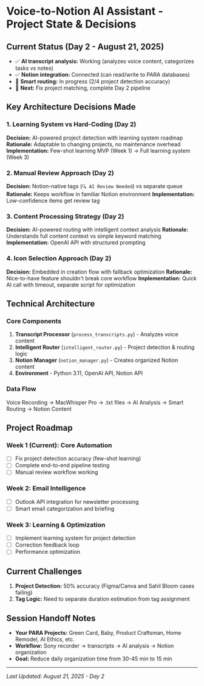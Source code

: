 # Voice-to-Notion AI Assistant - Project State & Decisions

## Current Status (Day 2 - August 21, 2025)
- ✅ **AI transcript analysis:** Working (analyzes voice content, categorizes tasks vs notes)
- ✅ **Notion integration:** Connected (can read/write to PARA databases)  
- 🔄 **Smart routing:** In progress (2/4 project detection accuracy)
- 🎯 **Next:** Fix project matching, complete Day 2 pipeline

## Key Architecture Decisions Made

### 1. Learning System vs Hard-Coding (Day 2)
**Decision:** AI-powered project detection with learning system roadmap
**Rationale:** Adaptable to changing projects, no maintenance overhead
**Implementation:** Few-shot learning MVP (Week 1) → Full learning system (Week 3)

### 2. Manual Review Approach (Day 2)  
**Decision:** Notion-native tags (`🔍 AI Review Needed`) vs separate queue
**Rationale:** Keeps workflow in familiar Notion environment
**Implementation:** Low-confidence items get review tag

### 3. Content Processing Strategy (Day 2)
**Decision:** AI-powered routing with intelligent context analysis
**Rationale:** Understands full content context vs simple keyword matching
**Implementation:** OpenAI API with structured prompting

### 4. Icon Selection Approach (Day 2)
**Decision:** Embedded in creation flow with fallback optimization
**Rationale:** Nice-to-have feature shouldn't break core workflow
**Implementation:** Quick AI call with timeout, separate script for optimization

## Technical Architecture

### Core Components
1. **Transcript Processor** (`process_transcripts.py`) - Analyzes voice content
2. **Intelligent Router** (`intelligent_router.py`) - Project detection & routing logic  
3. **Notion Manager** (`notion_manager.py`) - Creates organized Notion content
4. **Environment** - Python 3.11, OpenAI API, Notion API

### Data Flow
Voice Recording → MacWhisper Pro → .txt files → AI Analysis → Smart Routing → Notion Content

## Project Roadmap

### Week 1 (Current): Core Automation
- [ ] Fix project detection accuracy (few-shot learning)
- [ ] Complete end-to-end pipeline testing
- [ ] Manual review workflow working

### Week 2: Email Intelligence  
- [ ] Outlook API integration for newsletter processing
- [ ] Smart email categorization and briefing

### Week 3: Learning & Optimization
- [ ] Implement learning system for project detection
- [ ] Correction feedback loop
- [ ] Performance optimization

## Current Challenges
1. **Project Detection:** 50% accuracy (Figma/Canva and Sahil Bloom cases failing)
2. **Tag Logic:** Need to separate duration estimation from tag assignment

## Session Handoff Notes
- **Your PARA Projects:** Green Card, Baby, Product Craftsman, Home Remodel, AI Ethics, etc.
- **Workflow:** Sony recorder → transcripts → AI analysis → Notion organization  
- **Goal:** Reduce daily organization time from 30-45 min to 15 min

---
*Last Updated: August 21, 2025 - Day 2*
